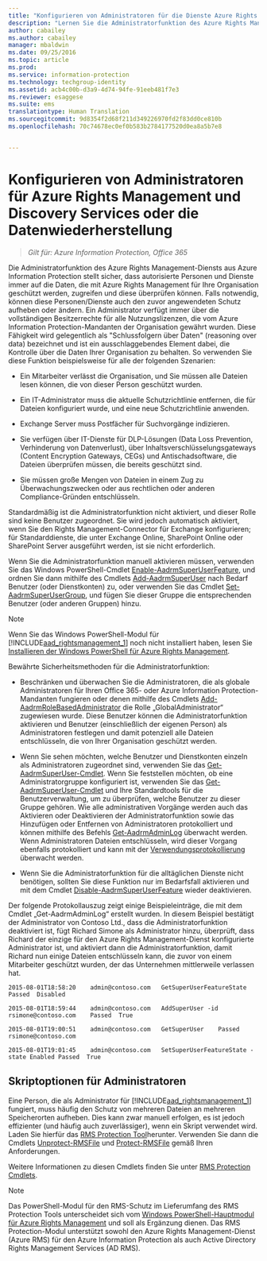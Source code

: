 ```yaml
---
title: "Konfigurieren von Administratoren für die Dienste Azure Rights Management und Discovery oder die Datenwiederherstellung | Azure Information Protection"
description: "Lernen Sie die Administratorfunktion des Azure Rights Management-Diensts aus Azure Information Protection kennen, und implementieren Sie sie. So können autorisierte Personen und Dienste immer auf die Daten, die mit Azure Rights Management für Ihre Organisation geschützt werden, zugreifen und diese überprüfen. Diese Fähigkeit wird gelegentlich als „Schlussfolgern über Daten“ (reasoning over data) bezeichnet und ist ein ausschlaggebendes Element dabei, die Kontrolle über die Daten Ihrer Organisation zu behalten."
author: cabailey
ms.author: cabailey
manager: mbaldwin
ms.date: 09/25/2016
ms.topic: article
ms.prod: 
ms.service: information-protection
ms.technology: techgroup-identity
ms.assetid: acb4c00b-d3a9-4d74-94fe-91eeb481f7e3
ms.reviewer: esaggese
ms.suite: ems
translationtype: Human Translation
ms.sourcegitcommit: 9d8354f2d68f211d349226970fd2f83dd0ce810b
ms.openlocfilehash: 70c74678ec0ef0b583b2784177520d0ea8a5b7e8


---
```


# <a name="configuring-super-users-for-azure-rights-management-and-discovery-services-or-data-recovery"></a>Konfigurieren von Administratoren für Azure Rights Management und Discovery Services oder die Datenwiederherstellung

>*Gilt für: Azure Information Protection, Office 365*

Die Administratorfunktion des Azure Rights Management-Diensts aus Azure Information Protection stellt sicher, dass autorisierte Personen und Dienste immer auf die Daten, die mit Azure Rights Management für Ihre Organisation geschützt werden, zugreifen und diese überprüfen können. Falls notwendig, können diese Personen/Dienste auch den zuvor angewendeten Schutz aufheben oder ändern. Ein Administrator verfügt immer über die vollständigen Besitzerrechte für alle Nutzungslizenzen, die vom Azure Information Protection-Mandanten der Organisation gewährt wurden. Diese Fähigkeit wird gelegentlich als "Schlussfolgern über Daten" (reasoning over data) bezeichnet und ist ein ausschlaggebendes Element dabei, die Kontrolle über die Daten Ihrer Organisation zu behalten. So verwenden Sie diese Funktion beispielsweise für alle der folgenden Szenarien:

-   Ein Mitarbeiter verlässt die Organisation, und Sie müssen alle Dateien lesen können, die von dieser Person geschützt wurden.

-   Ein IT-Administrator muss die aktuelle Schutzrichtlinie entfernen, die für Dateien konfiguriert wurde, und eine neue Schutzrichtlinie anwenden.

-   Exchange Server muss Postfächer für Suchvorgänge indizieren.

-   Sie verfügen über IT-Dienste für DLP-Lösungen (Data Loss Prevention, Verhinderung von Datenverlust), über Inhaltsverschlüsselungsgateways (Content Encryption Gateways, CEGs) und Antischadsoftware, die Dateien überprüfen müssen, die bereits geschützt sind.

-   Sie müssen große Mengen von Dateien in einem Zug zu Überwachungszwecken oder aus rechtlichen oder anderen Compliance-Gründen entschlüsseln.

Standardmäßig ist die Administratorfunktion nicht aktiviert, und dieser Rolle sind keine Benutzer zugeordnet. Sie wird jedoch automatisch aktiviert, wenn Sie den Rights Management-Connector für Exchange konfigurieren; für Standarddienste, die unter Exchange Online, SharePoint Online oder SharePoint Server ausgeführt werden, ist sie nicht erforderlich.

Wenn Sie die Administratorfunktion manuell aktivieren müssen, verwenden Sie das Windows PowerShell-Cmdlet [Enable-AadrmSuperUserFeature](https://msdn.microsoft.com/library/azure/dn629400.aspx), und ordnen Sie dann mithilfe des Cmdlets [Add-AadrmSuperUser](https://msdn.microsoft.com/library/azure/dn629411.aspx) nach Bedarf Benutzer (oder Dienstkonten) zu, oder verwenden Sie das Cmdlet [Set-AadrmSuperUserGroup](https://msdn.microsoft.com/library/azure/mt653943.aspx), und fügen Sie dieser Gruppe die entsprechenden Benutzer (oder anderen Gruppen) hinzu. 

> [!NOTE]
> Wenn Sie das Windows PowerShell-Modul für [!INCLUDE[aad_rightsmanagement_1](../includes/aad_rightsmanagement_1_md.md)] noch nicht installiert haben, lesen Sie [Installieren der Windows PowerShell für Azure Rights Management](install-powershell.md).

Bewährte Sicherheitsmethoden für die Administratorfunktion:

-   Beschränken und überwachen Sie die Administratoren, die als globale Administratoren für Ihren Office 365- oder Azure Information Protection-Mandanten fungieren oder denen mithilfe des Cmdlets [Add-AadrmRoleBasedAdministrator](https://msdn.microsoft.com/library/azure/dn629417.aspx) die Rolle „GlobalAdministrator“ zugewiesen wurde. Diese Benutzer können die Administratorfunktion aktivieren und Benutzer (einschließlich der eigenen Person) als Administratoren festlegen und damit potenziell alle Dateien entschlüsseln, die von Ihrer Organisation geschützt werden.

-   Wenn Sie sehen möchten, welche Benutzer und Dienstkonten einzeln als Administratoren zugeordnet sind, verwenden Sie das [Get-AadrmSuperUser-Cmdlet](https://msdn.microsoft.com/library/azure/dn629408.aspx). Wenn Sie feststellen möchten, ob eine Administratorgruppe konfiguriert ist, verwenden Sie das [Get-AadrmSuperUser-Cmdlet](https://msdn.microsoft.com/library/azure/mt653942.aspx) und Ihre Standardtools für die Benutzerverwaltung, um zu überprüfen, welche Benutzer zu dieser Gruppe gehören. Wie alle administrativen Vorgänge werden auch das Aktivieren oder Deaktivieren der Administratorfunktion sowie das Hinzufügen oder Entfernen von Administratoren protokolliert und können mithilfe des Befehls [Get-AadrmAdminLog](https://msdn.microsoft.com/library/azure/dn629430.aspx) überwacht werden. Wenn Administratoren Dateien entschlüsseln, wird dieser Vorgang ebenfalls protokolliert und kann mit der [Verwendungsprotokollierung](log-analyze-usage.md) überwacht werden.

-   Wenn Sie die Administratorfunktion für die alltäglichen Dienste nicht benötigen, sollten Sie diese Funktion nur im Bedarfsfall aktivieren und mit dem Cmdlet [Disable-AadrmSuperUserFeature](https://msdn.microsoft.com/library/azure/dn629428.aspx) wieder deaktivieren.

Der folgende Protokollauszug zeigt einige Beispieleinträge, die mit dem Cmdlet „Get-AadrmAdminLog“ erstellt wurden. In diesem Beispiel bestätigt der Administrator von Contoso Ltd., dass die Administratorfunktion deaktiviert ist, fügt Richard Simone als Administrator hinzu, überprüft, dass Richard der einzige für den Azure Rights Management-Dienst konfigurierte Administrator ist, und aktiviert dann die Administratorfunktion, damit Richard nun einige Dateien entschlüsseln kann, die zuvor von einem Mitarbeiter geschützt wurden, der das Unternehmen mittlerweile verlassen hat.

`2015-08-01T18:58:20    admin@contoso.com   GetSuperUserFeatureState    Passed  Disabled`

`2015-08-01T18:59:44    admin@contoso.com   AddSuperUser -id rsimone@contoso.com    Passed  True`

`2015-08-01T19:00:51    admin@contoso.com   GetSuperUser    Passed  rsimone@contoso.com`

`2015-08-01T19:01:45    admin@contoso.com   SetSuperUserFeatureState -state Enabled Passed  True`

## <a name="scripting-options-for-super-users"></a>Skriptoptionen für Administratoren
Eine Person, die als Administrator für [!INCLUDE[aad_rightsmanagement_1](../includes/aad_rightsmanagement_1_md.md)] fungiert, muss häufig den Schutz von mehreren Dateien an mehreren Speicherorten aufheben. Dies kann zwar manuell erfolgen, es ist jedoch effizienter (und häufig auch zuverlässiger), wenn ein Skript verwendet wird. Laden Sie hierfür das [RMS Protection Tool](http://www.microsoft.com/en-us/download/details.aspx?id=47256)herunter. Verwenden Sie dann die Cmdlets [Unprotect-RMSFile](https://msdn.microsoft.com/library/azure/mt433200.aspx) und [Protect-RMSFile](https://msdn.microsoft.com/library/azure/mt433201.aspx) gemäß Ihren Anforderungen.

Weitere Informationen zu diesen Cmdlets finden Sie unter [RMS Protection Cmdlets](https://msdn.microsoft.com/library/azure/mt433195.aspx).

> [!NOTE]
> Das PowerShell-Modul für den RMS-Schutz im Lieferumfang des RMS Protection Tools unterscheidet sich vom [Windows PowerShell-Hauptmodul für Azure Rights Management](administer-powershell.md) und soll als Ergänzung dienen. Das RMS Protection-Modul unterstützt sowohl den Azure Rights Management-Dienst (Azure RMS) für den Azure Information Protection als auch Active Directory Rights Management Services (AD RMS).





<!--HONumber=Nov16_HO2-->


